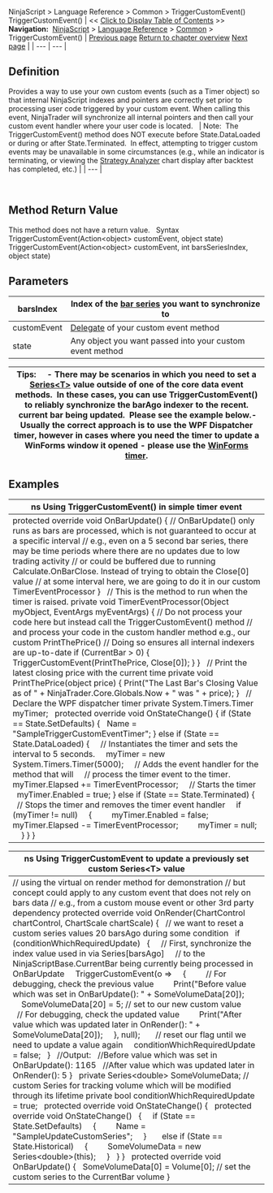 ﻿
NinjaScript \> Language Reference \> Common \> TriggerCustomEvent()
TriggerCustomEvent()
| \<\< [Click to Display Table of Contents](triggercustomevent.md) \>\> **Navigation:**     [NinjaScript](ninjascript-1.md) \> [Language Reference](language_reference_wip-1.md) \> [Common](common-1.md) \> TriggerCustomEvent() | [Previous page](name-1.md) [Return to chapter overview](common-1.md) [Next page](add_on-1.md) |
| --- | --- |
## Definition
Provides a way to use your own custom events (such as a Timer object) so that internal NinjaScript indexes and pointers are correctly set prior to processing user code triggered by your custom event. When calling this event, NinjaTrader will synchronize all internal pointers and then call your custom event handler where your user code is located. 
 
| Note:  The TriggerCustomEvent() method does NOT execute before State.DataLoaded or during or after State.Terminated.  In effect, attempting to trigger custom events may be unavailable in some circumstances (e.g., while an indicator is terminating, or viewing the [Strategy Analyzer](strategy_analyzer-1.md) chart display after backtest has completed, etc.) |
| --- |

 
## 
## Method Return Value
This method does not have a return value.
 
Syntax
TriggerCustomEvent(Action\<object\> customEvent, object state)
TriggerCustomEvent(Action\<object\> customEvent, int barsSeriesIndex, object state)
 
## Parameters
| barsIndex | Index of the [bar series](barsinprogress-1.md) you want to synchronize to |
| --- | --- |
| customEvent | [Delegate](http://msdn.microsoft.com/en-us/library/018hxwa8%28v=vs.110%29.aspx) of your custom event method |
| state | Any object you want passed into your custom event method |

| Tips:     - There may be scenarios in which you need to set a [Series\<T\>](seriest-1.md) value outside of one of the core data event methods.  In these cases, you can use TriggerCustomEvent() to reliably synchronize the barAgo indexer to the recent.  current bar being updated.  Please see the example below.- Usually the correct approach is to use the WPF Dispatcher timer, however in cases where you need the timer to update a WinForms window it opened \- please use the [WinForms timer](https://docs.microsoft.com/en-us/dotnet/api/system.windows.forms.timer?view=netframework-4.7.2). |
| --- |

## Examples
| ns Using TriggerCustomEvent() in simple timer event |
| --- |
| protected override void OnBarUpdate() {  // OnBarUpdate() only runs as bars are processed, which is not guaranteed to occur at a specific interval  // e.g., even on a 5 second bar series, there may be time periods where there are no updates due to low trading activity  // or could be buffered due to running Calculate.OnBarClose. Instead of trying to obtain the Close\[0] value  // at some interval here, we are going to do it in our custom TimerEventProcessor }   // This is the method to run when the timer is raised. private void TimerEventProcessor(Object myObject, EventArgs myEventArgs) {  // Do not process your code here but instead call the TriggerCustomEvent() method  // and process your code in the custom handler method e.g., our custom PrintThePrice()  // Doing so ensures all internal indexers are up\-to\-date  if (CurrentBar \> 0)  {    TriggerCustomEvent(PrintThePrice, Close\[0]);  } }   // Print the latest closing price with the current time private void PrintThePrice(object price) {  Print("The Last Bar's Closing Value as of " \+ NinjaTrader.Core.Globals.Now \+ " was " \+ price); }   // Declare the WPF dispatcher timer private System.Timers.Timer myTimer;   protected override void OnStateChange() {  if (State \=\= State.SetDefaults)  {    Name \= "SampleTriggerCustomEventTimer";  }  else if (State \=\= State.DataLoaded)  {      // Instantiates the timer and sets the interval to 5 seconds.      myTimer \= new System.Timers.Timer(5000);      // Adds the event handler for the method that will      // process the timer event to the timer.      myTimer.Elapsed \+\= TimerEventProcessor;      // Starts the timer      myTimer.Enabled \= true;  }  else if (State \=\= State.Terminated)  {      // Stops the timer and removes the timer event handler      if (myTimer !\= null)      {          myTimer.Enabled \= false;          myTimer.Elapsed \-\= TimerEventProcessor;          myTimer \= null;      }  } } |

| ns Using TriggerCustomEvent to update a previously set custom Series\<T\> value |
| --- |
| // using the virtual on render method for demonstration // but concept could apply to any custom event that does not rely on bars data // e.g., from a custom mouse event or other 3rd party dependency protected override void OnRender(ChartControl chartControl, ChartScale chartScale) {    // we want to reset a custom series values 20 barsAgo during some condition    if (conditionWhichRequiredUpdate)    {      // First, synchronize the index value used in via Series\[barsAgo]      // to the NinjaScriptBase.CurrentBar being currently being processed in OnBarUpdate      TriggerCustomEvent(o \=\>      {          // For debugging, check the previous value          Print("Before value which was set in OnBarUpdate(): " \+ SomeVolumeData\[20]);            SomeVolumeData\[20] \= 5; // set to our new custom value            // For debugging, check the updated value          Print("After value which was updated later in OnRender(): " \+ SomeVolumeData\[20]);      }, null);        // reset our flag until we need to update a value again      conditionWhichRequiredUpdate \= false;    }    //Output:    //Before value which was set in OnBarUpdate(): 1165    //After value which was updated later in OnRender(): 5 }   private Series\<double\> SomeVolumeData; // custom Series for tracking volume which will be modified through its lifetime private bool conditionWhichRequiredUpdate \= true;   protected override void OnStateChange() {    protected override void OnStateChange()    {      if (State \=\= State.SetDefaults)      {          Name \= "SampleUpdateCustomSeries";      }        else if (State \=\= State.Historical)      {          SomeVolumeData \= new Series\<double\>(this);      }    } }   protected override void OnBarUpdate() {    SomeVolumeData\[0] \= Volume\[0]; // set the custom series to the CurrentBar volume } |
